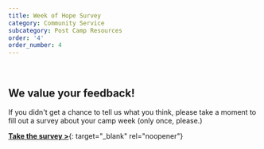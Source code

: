 ```yaml
---
title: Week of Hope Survey
category: Community Service
subcategory: Post Camp Resources
order: '4'
order_number: 4
---
```


&nbsp;

## We value your feedback\!

If you didn't get a chance to tell us what you think, please take a moment to fill out a survey about your camp week (only once, please.)

[**Take the survey &gt;**](https://www.surveymonkey.com/r/2021WeekOfHope){: target="_blank" rel="noopener"}

&nbsp;
